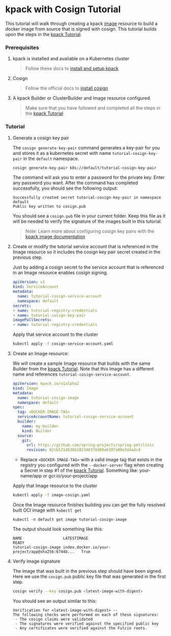 # kpack with Cosign Tutorial

This tutorial will walk through creating a kpack [image](image.md) resource to build a docker image from source that is signed with cosign. This tutorial builds upon the steps in the [kpack Tutorial](tutorial.md).

###  Prerequisites
1. kpack is installed and available on a Kubernetes cluster

    > Follow these docs to [install and setup kpack](install.md)

2. Cosign
    > Follow the official docs to [install cosign](https://docs.sigstore.dev/cosign/installation/)

3. A kpack Builder or ClusterBuilder and Image resource configured.

    > Make sure that you have followed and completed all the steps in the [kpack Tutorial](tutorial.md)

### Tutorial

1. Generate a cosign key pair

   The `cosign generate-key-pair` command generates a key-pair for you and stores it as a kubernetes secret with name `tutorial-cosign-key-pair` in the `default` namespace.

   ```bash
   cosign generate-key-pair k8s://default/tutorial-cosign-key-pair
   ```

   The command will ask you to enter a password for the private key. Enter any password you want. After the command has completed successfully, you should see the following output:

   ```
   Successfully created secret tutorial-cosign-key-pair in namespace default
   Public key written to cosign.pub
   ```

   You should see a `cosign.pub` file in your current folder. Keep this file as it will be needed to verify the signature of the images built in this tutorial.

   > Note: Learn more about configuring cosign key pairs with the [kpack image documentation](image.md#cosign-configuration)

2. Create or modify the tutorial service account that is referenced in the Image resource so it includes the cosign key pair secret created in the previous step.

   Just by adding a cosign secret to the service account that is referenced in an Image resource enables cosign signing.

   ```yaml
   apiVersion: v1
   kind: ServiceAccount
   metadata:
     name: tutorial-cosign-service-account
     namespace: default
   secrets:
   - name: tutorial-registry-credentials
   - name: tutorial-cosign-key-pair
   imagePullSecrets:
   - name: tutorial-registry-credentials
   ```

   Apply that service account to the cluster

   ```bash
   kubectl apply -f cosign-service-account.yaml
   ```

3. Create an Image resource:

   We will create a sample Image resource that builds with the same Builder from the [kpack Tutorial](tutorial.md). Note that this Image has a different name and references `tutorial-cosign-service-account`.

   ```yaml
   apiVersion: kpack.io/v1alpha2
   kind: Image
   metadata:
     name: tutorial-cosign-image
     namespace: default
   spec:
     tag: <DOCKER-IMAGE-TAG>
     serviceAccountName: tutorial-cosign-service-account
     builder:
       name: my-builder
       kind: Builder
     source:
       git:
         url: https://github.com/spring-projects/spring-petclinic
         revision: 82cb521d636b282340378d80a6307a08e3d4a4c4
   ```

   - Replace `<DOCKER-IMAGE-TAG>` with a valid image tag that exists in the registry you configured with the `--docker-server` flag when creating a Secret in step #1 of the [kpack Tutorial](tutorial.md). Something like: your-name/app or gcr.io/your-project/app

   Apply that Image resource to the cluster

   ```bash
   kubectl apply -f image-cosign.yaml
   ```

   Once the Image resource finishes building you can get the fully resolved built OCI image with `kubectl get`

   ```
   kubectl -n default get image tutorial-cosign-image
   ```

   The output should look something like this:
   ```
   NAME                  LATESTIMAGE                                        READY
   tutorial-cosign-image index.docker.io/your-project/app@sha256:6744b...   True
   ```

4. Verify image signature

   The image that was built in the previous step should have been signed. Here we use the `cosign.pub` public key file that was generated in the first step.
   ```bash
   cosign verify --key cosign.pub <latest-image-with-digest>
   ```

   You should see an output similar to this:
   ```
   Verification for <latest-image-with-digest> --
   The following checks were performed on each of these signatures:
    - The cosign claims were validated
    - The signatures were verified against the specified public key
    - Any certificates were verified against the Fulcio roots.
   ```